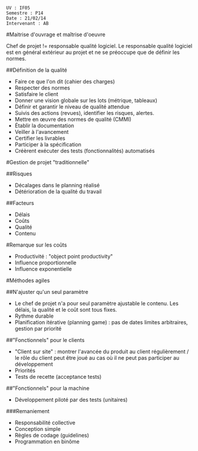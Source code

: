 	UV : IF05
	Semestre : P14
	Date : 21/02/14
	Intervenant : AB

#Maitrise d'ouvrage et maîtrise d'oeuvre

Chef de projet != responsable qualité logiciel. Le responsable qualité logiciel est en général extérieur au projet et ne se préoccupe que de définir les normes. 

##Définition de la qualité

* Faire ce que l'on dit (cahier des charges)
* Respecter des normes
* Satisfaire le client
* Donner une vision globale sur les lots (métrique, tableaux)
* Définir et garantir le niveau de qualité attendue 
* Suivis des actions (revues), identifier les risques, alertes.
* Mettre en œuvre des normes de qualité (CMMI)
* Établir la documentation
* Veiller à l'avancement
* Certifier les livrables
* Participer à la spécification
* Créèrent exécuter des tests (fonctionnalités) automatisés

#Gestion de projet "traditionnelle"

##Risques

* Décalages dans le planning réalisé
* Détérioration de la qualité du travail

##Facteurs

* Délais
* Coûts
* Qualité
* Contenu

#Remarque sur les coûts

* Productivité : "object point productivity"
* Influence proportionnelle
* Influence exponentielle

#Méthodes agiles

##N'ajuster qu'un seul paramètre

* Le chef de projet n'a pour seul paramètre ajustable le contenu. Les délais, la qualité et le coût sont tous fixes. 
* Rythme durable
* Planification itérative (planning game) : pas de dates limites arbitraires, gestion par priorité 

##"Fonctionnels" pour le clients

* "Client sur site" : montrer l'avancée du produit au client régulièrement / le rôle du client peut être joué au cas où il ne peut pas participer au développement 
* Priorités
* Tests de recette (acceptance tests)

##"Fonctionnels" pour la machine

* Développement piloté par des tests (unitaires)

###Remaniement

* Responsabilité collective
* Conception simple
* Règles de codage (guidelines)
* Programmation en binôme